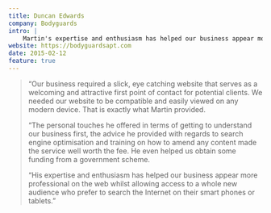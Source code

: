 ```yaml
---
title: Duncan Edwards
company: Bodyguards
intro: |
    Martin's expertise and enthusiasm has helped our business appear more professional on the web whilst allowing access to a whole new audience who prefer to search the Internet on their smartphones or tablets.
website: https://bodyguardsapt.com
date: 2015-02-12
feature: true
---
```


> “Our business required a slick, eye catching website that serves as a welcoming and attractive first point of contact for potential clients. We needed our website to be compatible and easily viewed on any modern device. That is exactly what Martin provided.
>
> “The personal touches he offered in terms of getting to understand our business first, the advice he provided with regards to search engine optimisation and training on how to amend any content made the service well worth the fee. He even helped us obtain some funding from a government scheme.
>
> “His expertise and enthusiasm has helped our business appear more professional on the web whilst allowing access to a whole new audience who prefer to search the Internet on their smart phones or tablets.”
